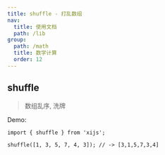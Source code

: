 ```yaml
---
title: shuffle - 打乱数组
nav:
  title: 使用文档
  path: /lib
group:
  path: /math
  title: 数学计算
  order: 12
---
```


## shuffle

> 数组乱序, 洗牌

Demo:

```tsx | pure
import { shuffle } from 'xijs';

shuffle([1, 3, 5, 7, 4, 3]); // -> [3,1,5,7,3,4]
```
